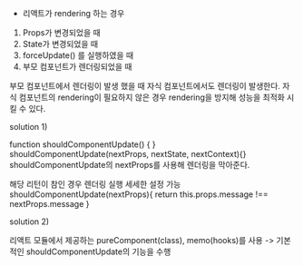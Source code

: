 -   리액트가 rendering 하는 경우

1. Props가 변경되었을 때
2. State가 변경되었을 때
3. forceUpdate() 를 실행하였을 때
4. 부모 컴포넌트가 렌더링되었을 때

부모 컴포넌트에서 렌더링이 발생 했을 때 자식 컴포넌트에서도 렌더링이 발생한다. 자식 컴포넌트의
rendering이 필요하지 않은 경우 rendering을 방지해 성능을 최적화 시킬 수 있다.

solution 1)

function shouldComponentUpdate() { }
shouldComponentUpdate(nextProps, nextState, nextContext){}
shouldComponentUpdate의 nextProps를 사용해 렌더링을 막아준다.

해당 리턴이 참인 경우 렌더링 실행
세세한 설정 가능
shouldComponentUpdate(nextProps){
return this.props.message !== nextProps.message
}

solution 2)

리액트 모듈에서 제공하는 pureComponent(class), memo(hooks)를 사용
-> 기본적인 shouldComponentUpdate의 기능을 수행
